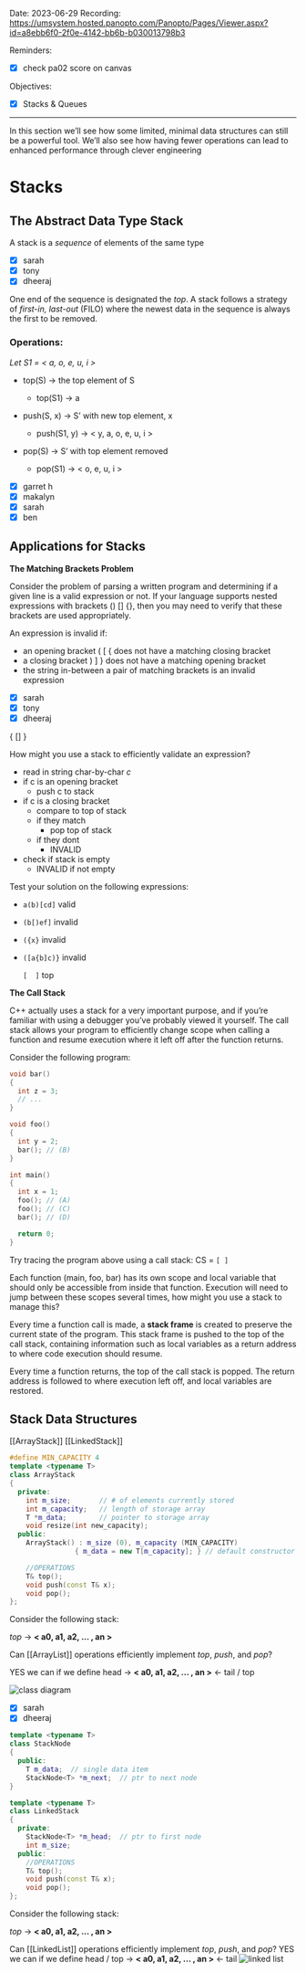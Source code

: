 

Date: 2023-06-29
Recording: https://umsystem.hosted.panopto.com/Panopto/Pages/Viewer.aspx?id=a8ebb6f0-2f0e-4142-bb6b-b030013798b3

Reminders:
* [x] check pa02 score on canvas

Objectives:
* [x] Stacks & Queues

---

In this section we’ll see how some limited, minimal data structures can still be a powerful tool. We’ll also see how having fewer operations can lead to enhanced performance through clever engineering

# Stacks

## The Abstract Data Type Stack

A stack is a _sequence_ of elements of the same type

* [x] sarah
* [x] tony
* [x] dheeraj

One end of the sequence is designated the _top_. A stack follows a strategy of _first-in, last-out_ (FILO) where the newest data in the sequence is always the first to be removed.

### Operations:

_Let S1 = < a, o, e, u, i >_
* top(S) -> the top element of S
  * top(S1) -> a
    
* push(S, x) -> S’ with new top element, x
  * push(S1, y) -> < y, a, o, e, u, i >
    
* pop(S) -> S’ with top element removed
  * pop(S1) -> < o, e, u, i >

* [x] garret h
* [x] makalyn
* [x] sarah
* [x] ben

## Applications for Stacks

**The Matching Brackets Problem**

Consider the problem of parsing a written program and determining if a given line is a valid expression or not. If your language supports nested expressions with brackets () [] {}, then you may need to verify that these brackets are used appropriately.

An expression is invalid if:
* an opening bracket ( [ { does not have a matching closing bracket
* a closing bracket ) ] } does not have a matching opening bracket
* the string in-between a pair of matching brackets is an invalid expression

* [x] sarah
* [x] tony
* [x] dheeraj

 { [] }

How might you use a stack to efficiently validate an expression?

* read in string char-by-char _c_
* if c is an opening bracket
  * push c to stack
* if c is a closing bracket
  * compare to top of stack
  * if they match
    * pop top of stack
  * if they dont
    * INVALID
* check if stack is empty
  * INVALID if not empty

Test your solution on the following expressions:
* ```a(b)[cd]``` valid
* ```(b[)ef]``` invalid
* ```({x}``` invalid
* ```([a{b]c)}``` invalid

  ```[  ]``` top

**The Call Stack**

C++ actually uses a stack for a very important purpose, and if you’re familiar with using a debugger you’ve probably viewed it yourself. The call stack allows your program to efficiently change scope when calling a function and resume execution where it left off after the function returns.

Consider the following program:
```c++
void bar()
{
  int z = 3;
  // ...
}

void foo()
{
  int y = 2;
  bar(); // (B)
}

int main()
{
  int x = 1;
  foo(); // (A)
  foo(); // (C)
  bar(); // (D)

  return 0;
}
```

Try tracing the program above using a call stack:
CS = ```[ ]```

Each function (main, foo, bar) has its own scope and local variable that should only be accessible from inside that function. Execution will need to jump between these scopes several times, how might you use a stack to manage this?

Every time a function call is made, a **stack frame** is created to preserve the current state of the program. This stack frame is pushed to the top of the call stack, containing information such as local variables as a return address to where code execution should resume. 

Every time a function returns, the top of the call stack is popped. The return address is followed to where execution left off, and local variables are restored.


## Stack Data Structures

[[ArrayStack]]
[[LinkedStack]]

```c++
#define MIN_CAPACITY 4
template <typename T>
class ArrayStack
{
  private:
    int m_size;       // # of elements currently stored
    int m_capacity;   // length of storage array
    T *m_data;        // pointer to storage array
    void resize(int new_capacity);
  public:
    ArrayStack() : m_size (0), m_capacity (MIN_CAPACITY) 
                { m_data = new T[m_capacity]; } // default constructor

    //OPERATIONS
    T& top();
    void push(const T& x);
    void pop();
};
```

Consider the following stack:

  _top_ -> **< a0, a1, a2, ... , an >**

Can [[ArrayList]] operations efficiently implement _top_, _push_, and _pop_?

YES we can if we define head -> **< a0, a1, a2, ... , an >** <- tail / top

![class diagram](arraylist-diagram.png)
* [x] sarah
* [x] dheeraj

```c++
template <typename T>
class StackNode
{
  public:
    T m_data;  // single data item
    StackNode<T> *m_next;  // ptr to next node
}

template <typename T>
class LinkedStack
{
  private:
    StackNode<T> *m_head;  // ptr to first node
    int m_size;
  public:
    //OPERATIONS
    T& top();
    void push(const T& x);
    void pop();
};
```

Consider the following stack:

  _top_ -> **< a0, a1, a2, ... , an >**

Can [[LinkedList]] operations efficiently implement _top_, _push_, and _pop_?
YES we can if we define head / top -> **< a0, a1, a2, ... , an >** <- tail
![linked list](img/linklist-diagram.png)
